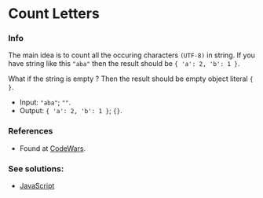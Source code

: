 # Count Letters

### Info

The main idea is to count all the occuring characters `(UTF-8)` in string. If you have string like this `"aba"` then the result should be `{ 'a': 2, 'b': 1 }`.

What if the string is empty ? Then the result should be empty object literal `{ }`.

- Input: `"aba"`; `""`.
- Output: `{ 'a': 2, 'b': 1 }`; `{}`.

### References

- Found at [CodeWars](https://www.codewars.com/).

### See solutions:

- [JavaScript](javascript/countLetters.js)
